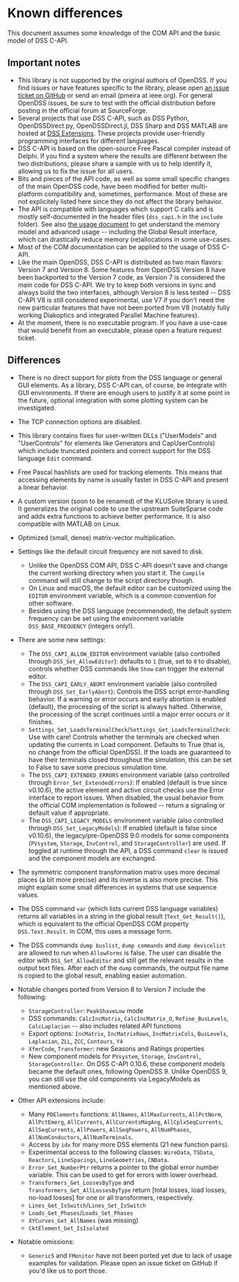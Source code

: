 # Known differences 

This document assumes some knowledge of the COM API and the basic model of DSS C-API.

## Important notes

- This library is not supported by the original authors of OpenDSS. If you find issues or have features specific to the library, please open [an issue ticket on GitHub](https://github.com/dss-extensions/dss_capi/issues/) or send an email (pmeira at ieee.org). For general OpenDSS issues, be sure to test with the official distribution before posting in the official forum at SourceForge.
- Several projects that use DSS C-API, such as DSS Python, OpenDSSDirect.py, OpenDSSDirect.jl, DSS Sharp and DSS MATLAB are hosted at [DSS Extensions](http://github.com/dss-extensions/). These projects provide user-friendly programming interfaces for different languages.
- DSS C-API is based on the open-source Free Pascal compiler instead of Delphi. If you find a system where the results are different between the two distributions, please share a sample with us to help identify it, allowing us to fix the issue for all users.
- Bits and pieces of the API code, as well as some small specific changes of the main OpenDSS code, have been modified for better multi-platform compatibility and, sometimes, performance. Most of these are not explicitely listed here since they do not affect the library behavior.
- The API is compatible with languages which support C calls and is mostly self-documented in the header files (`dss_capi.h` in the `include` folder). See also [the usage document](https://github.com/dss-extensions/dss_capi/blob/master/docs/usage.md) to get understand the memory model and advanced usage -- including the Global Result interface, which can drastically reduce memory (re)allocations in some use-cases.
- Most of the COM documentation can be applied to the usage of DSS C-API.
- Like the main OpenDSS, DSS C-API is distributed as two main flavors: Version 7 and Version 8. Some features from OpenDSS Version 8 have been backported to the Version 7 code, as Version 7 is considered the main code for DSS C-API. We try to keep both versions in sync and always build the two interfaces, although Version 8 is less tested -- DSS C-API V8 is still considered experimental, use V7 if you don't need the new particular features that have not been ported from V8 (notably fully working Diakoptics and integrated Parallel Machine features).
- At the moment, there is no executable program. If you have a use-case that would benefit from an executable, please open a feature request ticket.

## Differences

- There is no direct support for plots from the DSS language or general GUI elements. As a library, DSS C-API can, of course, be integrate with GUI environments. If there are enough users to justify it at some point in the future, optional integration with some plotting system can be investigated.
- The TCP connection options are disabled.
- This library contains fixes for user-written DLLs ("UserModels" and "UserControls" for elements like Generators and CapUserControls) which include truncated pointers and correct support for the DSS language `Edit` command.
- Free Pascal hashlists are used for tracking elements. This means that accessing elements by name is usually faster in DSS C-API and present a linear behavior.
- A custom version (soon to be renamed) of the KLUSolve library is used. It generalizes the original code to use the upstream SuiteSparse code and adds extra functions to achieve better performance. It is also compatible with MATLAB on Linux.
- Optimized (small, dense) matrix-vector multiplication.
- Settings like the default circuit frequency are not saved to disk. 
    - Unlike the OpenDSS COM API, DSS C-API doesn't save and change the current working directory when you start it. The `Compile` command will still change to the script directory though.
    - On Linux and macOS, the default editor can be customized using the `EDITOR` environment variable, which is a common convention for other software.
    - Besides using the DSS language (recommended), the default system frequency can be set using the environment variable `DSS_BASE_FREQUENCY` (integers only!).

- There are some new settings:
    - The `DSS_CAPI_ALLOW_EDITOR` environment variable (also controlled through `DSS_Set_AllowEditor`): defaults to `1` (true, set to `0` to disable),  controls whether DSS commands like `Show` can trigger the external editor. 
    - The `DSS_CAPI_EARLY_ABORT` environment variable (also controlled through `DSS_Set_EarlyAbort`):  Controls the DSS script error-handling behavior. If a warning or error occurs and early abortion is enabled (default), the processing of the script is always halted. Otherwise, the processing of the script continues until a major error occurs or it finishes.
    - `Settings_Set_LoadsTerminalCheck`/`Settings_Get_LoadsTerminalCheck`: Use with care! Controls whether the terminals are checked when updating the currents in Load component. Defaults to True (that is, no change from the official OpenDSS). If the loads are guaranteed to have their terminals closed throughout the simulation, this can be set to False to save some precious simulation time.
    - The `DSS_CAPI_EXTENDED_ERRORS` environment variable (also controlled through `Error_Set_ExtendedErrors`): If enabled (default is true since v0.10.6), the active element and active circuit checks use the Error interface to report issues. When disabled, the usual behavior from the official COM implementation is followed -- return a signaling or default value if appropriate.
    - The `DSS_CAPI_LEGACY_MODELS` environment variable (also controlled through `DSS_Set_LegacyModels`): If enabled (default is false since v0.10.6), the legacy/pre-OpenDSS 9.0 models for some components (`PVsystem`, `Storage`, `InvControl`, and `StorageController`) are used. If toggled at runtime through the API, a DSS command `clear` is issued and the component models are exchanged.

- The symmetric component transformation matrix uses more decimal places (a bit more precise) and its inverse is also more precise. This might explain some small differences in systems that use sequence values.

- The DSS command `var` (which lists current DSS language variables) returns all variables in a string in the global result (`Text_Get_Result()`), which is equivalent to the official OpenDSS COM property `DSS.Text.Result`. In COM, this uses a message form.

- The DSS commands `dump buslist`, `dump commands` and `dump devicelist` are allowed to run when `AllowForms` is false. The user can disable the editor with `DSS_Set_AllowEditor` and still get the relevant results in the output text files. After each of the `dump` commands, the output file name is copied to the global result, enabling easier automation.

- Notable changes ported from Version 8 to Version 7 include the following: 
    - `StorageController`: `PeakShaveLow` mode
    - DSS commands: `CalcIncMatrix`, `CalcIncMatrix_O`, `Refine_BusLevels`, `CalcLaplacian` -- also includes related API functions
    - Export options: `IncMatrix`, `IncMatrixRows`, `IncMatrixCols`, `BusLevels`, `Laplacian`, `ZLL`, `ZCC`, `Contours`, `Y4`
    - `XfmrCode`, `Transformer`: new Seasons and Ratings properties
    - New component models for `PVsystem`, `Storage`, `InvControl`, `StorageController`. On DSS C-API 0.10.6, these component models became the default ones, following OpenDSS 9. Unlike OpenDSS 9, you can still use the old components via LegacyModels as mentioned above.
    
- Other API extensions include:
    - Many `PDElements` functions: `AllNames`, `AllMaxCurrents`, `AllPctNorm`, `AllPctEmerg`, `AllCurrents`, `AllCurrentsMagAng`, `AllCplxSeqCurrents`, `AllSeqCurrents`, `AllPowers`, `AllSeqPowers`, `AllNumPhases`, `AllNumConductors`, `AllNumTerminals`.
    - Access by `idx` for many more DSS elements (21 new function pairs).
    - Experimental access to the following classes: `WireData`, `TSData`, `Reactors`, `LineSpacings`, `LineGeometries`, `CNData`.
    - `Error_Get_NumberPtr` returns a pointer to the global error number variable. This can be used to get for errors with lower overhead.
    - `Transformers_Get_LossesByType` and `Transformers_Get_AllLossesByType` return [total losses, load losses, no-load losses] for one or all transformers, respectively.
    - `Lines_Get_IsSwitch`/`Lines_Set_IsSwitch`
    - `Loads_Get_Phases`/`Loads_Set_Phases`
    - `XYCurves_Get_AllNames` (was missing)
    - `CktElement_Get_IsIsolated`

- Notable omissions:
    - `Generic5` and `FMonitor` have not been ported yet due to lack of usage examples for validation. Please open an issue ticket on GitHub if you'd like us to port those.
